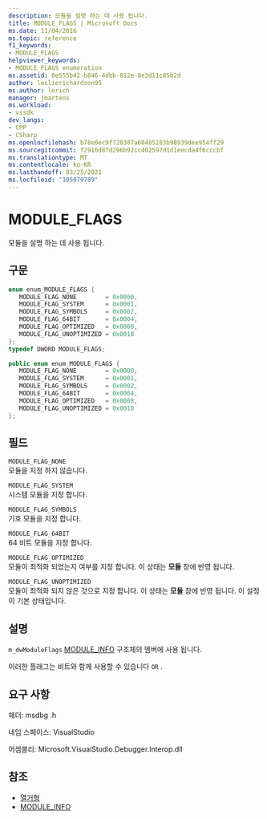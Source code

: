 ```yaml
---
description: 모듈을 설명 하는 데 사용 됩니다.
title: MODULE_FLAGS | Microsoft Docs
ms.date: 11/04/2016
ms.topic: reference
f1_keywords:
- MODULE_FLAGS
helpviewer_keywords:
- MODULE_FLAGS enumeration
ms.assetid: 0e555b42-b846-4dbb-812e-8e3d11c85b2d
author: leslierichardson95
ms.author: lerich
manager: jmartens
ms.workload:
- vssdk
dev_langs:
- CPP
- CSharp
ms.openlocfilehash: b78e0ec9f720307a60485283b98939dee954ff29
ms.sourcegitcommit: f2916d8fd296b92cc402597d1d1eecda4f6cccbf
ms.translationtype: MT
ms.contentlocale: ko-KR
ms.lasthandoff: 03/25/2021
ms.locfileid: "105079789"
---
```

# <a name="module_flags"></a>MODULE_FLAGS
모듈을 설명 하는 데 사용 됩니다.

## <a name="syntax"></a>구문

```cpp
enum enum_MODULE_FLAGS { 
   MODULE_FLAG_NONE        = 0x0000,
   MODULE_FLAG_SYSTEM      = 0x0001,
   MODULE_FLAG_SYMBOLS     = 0x0002,
   MODULE_FLAG_64BIT       = 0x0004,
   MODULE_FLAG_OPTIMIZED   = 0x0008,
   MODULE_FLAG_UNOPTIMIZED = 0x0010
};
typedef DWORD MODULE_FLAGS;
```

```csharp
public enum enum_MODULE_FLAGS { 
   MODULE_FLAG_NONE        = 0x0000,
   MODULE_FLAG_SYSTEM      = 0x0001,
   MODULE_FLAG_SYMBOLS     = 0x0002,
   MODULE_FLAG_64BIT       = 0x0004,
   MODULE_FLAG_OPTIMIZED   = 0x0008,
   MODULE_FLAG_UNOPTIMIZED = 0x0010
};
```

## <a name="fields"></a>필드
 `MODULE_FLAG_NONE`\
 모듈을 지정 하지 않습니다.

 `MODULE_FLAG_SYSTEM`\
 시스템 모듈을 지정 합니다.

 `MODULE_FLAG_SYMBOLS`\
 기호 모듈을 지정 합니다.

 `MODULE_FLAG_64BIT`\
 64 비트 모듈을 지정 합니다.

 `MODULE_FLAG_OPTIMIZED`\
 모듈이 최적화 되었는지 여부를 지정 합니다. 이 상태는 **모듈** 창에 반영 됩니다.

 `MODULE_FLAG_UNOPTIMIZED`\
 모듈이 최적화 되지 않은 것으로 지정 합니다. 이 상태는 **모듈** 창에 반영 됩니다. 이 설정이 기본 상태입니다.

## <a name="remarks"></a>설명
 `m_dwModuleFlags` [MODULE_INFO](../../../extensibility/debugger/reference/module-info.md) 구조체의 멤버에 사용 됩니다.

 이러한 플래그는 비트와 함께 사용할 수 있습니다 `OR` .

## <a name="requirements"></a>요구 사항
 헤더: msdbg .h

 네임 스페이스: VisualStudio

 어셈블리: Microsoft.VisualStudio.Debugger.Interop.dll

## <a name="see-also"></a>참조
- [열거형](../../../extensibility/debugger/reference/enumerations-visual-studio-debugging.md)
- [MODULE_INFO](../../../extensibility/debugger/reference/module-info.md)
